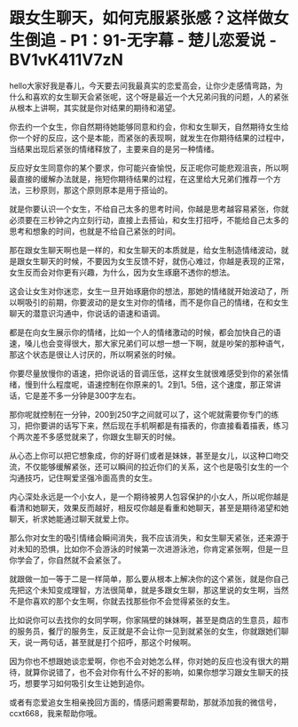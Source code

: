 # 跟女生聊天，如何克服紧张感？这样做女生倒追 - P1：91-无字幕 - 楚儿恋爱说 - BV1vK411V7zN

hello大家好我是春儿，今天要去问我最真实的恋爱高会，让你少走感情弯路，为什么和喜欢的女生聊天会紧张呢，这个呀是最近一个大兄弟问我的问题，人的紧张从根本上讲啊，其实就是你对结果的期待和渴望。

你去约一个女生，你自然期待她能够同意和约会，你和女生聊天，自然期待女生给你一个好的反应，这个是本能，而紧张的表现啊，就发生在你期待结果的过程中，当结果出现后紧张的情绪释放了，主要来自的是另一种情绪。

反应好女生同意你的某个要求，你可能兴奋愉悦，反正呢你可能悲观沮丧，所以啊最直接的缓解办法就是，拖短你期待结果的过程，在这里给大兄弟们推荐一个方法，三秒原则，那这个原则原本是用于搭讪的。

就是你要认识一个女生，不给自己太多的思考时间，你越是思考越容易紧张，你就必须要在三秒钟之内立刻行动，直接上去搭讪，和女生打招呼，不能给自己太多的思考和想象的时间，也就是不给自己紧张的时间。

那在跟女生聊天啊也是一样的，和女生聊天的本质就是，给女生制造情绪波动，就是跟女生聊天的时候，不要因为女生反馈不好，就伤心难过，你越是表现的正常，女生反而会对你更有兴趣，为什么，因为女生琢磨不透你的想法。

这会让女生对你迷恋，女生一旦开始琢磨你的想法，那她的情绪就开始波动了，所以啊吸引的前期，你要波动的是女生对你的情绪，而不是你自己的情绪，在和女生聊天的潜意识沟通中，你说话的语速和语调。

都是在向女生展示你的情绪，比如一个人的情绪激动的时候，都会加快自己的语速，嗓儿也会变得很大，那大家兄弟们可以想一想一下啊，就是吵架的那种语气，那这个状态是很让人讨厌的，所以啊紧张的时候。

你要尽量放慢你的语速，把你说话的音调压低，这样女生就很难感受到你的紧张情绪，慢到什么程度呢，语速控制在你原来的1。2到1。5倍，这个速度，那正常讲话，它是差不多一分钟是300字左右。

那你呢就控制在一分钟，200到250字之间就可以了，这个呢就需要你专门的练习，把你要讲的话写下来，然后现在手机啊都是有描表的，你直接看着描表，练习个两次差不多感觉就来了，你跟女生聊天的时候。

从心态上你可以把它想象成，你的好哥们或者是妹妹，甚至是女儿，以这种口吻交流，不仅能够缓解紧张，还可以瞬间的拉近你们的关系，这个也是吸引女生的一个沟通技巧，记住啊爱坚强冷面高贵的女生。

内心深处永远是一个小女人，是一个期待被男人包容保护的小女人，所以呢你越是看清和她聊天，效果反而越好，相反哎你越是看重和她聊天，甚至是期待渴望和她聊天，祈求她能通过聊天就爱上你。

那么你对女生的吸引情绪会瞬间消失，我不应该消失，和女生聊天紧张，还来源于对未知的恐惧，比如你不会游泳的时候第一次进游泳池，你肯定紧张啊，但是一旦你学会了，你自然就不会紧张了。

就跟做一加一等于二是一样简单，那么要从根本上解决你的这个紧张，就是你自己先把这个未知变成理智，方法很简单，就是多跟女生聊，那这里说的女生啊，当然不是你喜欢的那个女生啊，你就去找那些你不会觉得紧张的女生。

比如说你可以去找你的女同学啊，你家隔壁的妹妹啊，甚至是商店的生意员，超市的服务员，餐厅的服务生，反正就是不会让你一见到就紧张的女生，你就跟她们聊天，说一两句话，甚至就是打个招呼，那这个时候啊。

因为你也不想跟她谈恋爱啊，你也不会对她怎么样，你对她的反应也没有很大的期待，就算你说错了，也不会对你有什么不好的影响，如果你想学习跟女生聊天的技巧，想要学习如何吸引女生让她到追你。

或者有恋爱追女生相亲挽回方面的，情感问题需要帮助，那就添加我的微信号，ccxt668，我来帮助你哦。